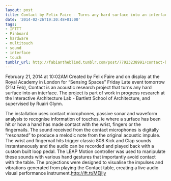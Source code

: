 ```yaml
---
layout: post
title: Contact by Felix Faire - Turns any hard surface into an interface
date: '2014-02-26T19:30:48+01:00'
tags:
- IFTTT
- Pinboard
- hardware
- multitouch
- sound
- interface
- touch
tumblr_url: http://fabiantheblind.tumblr.com/post/77923238991/contact-by-felix-faire-turns-any-hard-surface-into-an
---
```

February 21, 2014 at 10:02AM
Created by Felix Faire and on display at the Royal Academy in London for “Sensing Spaces” Friday Late event tomorrow (21st Feb), Contact is an acoustic research project that turns any hard surface into an interface. The project is part of work in progress research at the Interactive Architecture Lab - Bartlett School of Architecture, and supervised by Ruairi Glynn.

The installation uses contact microphones, passive sonar and waveform analysis to recognise information of touches, ie where a surface has been hit or how a hand has made contact with the wrist, fingers or the fingernails. The sound received from the contact microphones is digitally “resonated” to produce a melodic note from the original acoustic impulse. The wrist and fingernail hits trigger classic 808 Kick and Clap sounds instantaneously and the audio can be recorded and played back with a custom built loop pedal. The LEAP Motion controller was used to manipulate these sounds with various hand gestures that importantly avoid contact with the table. The projections were designed to visualise the impulses and vibrations generated from playing the Contact table, creating a live audio visual performance instrument.http://ift.tt/MEjIiy

